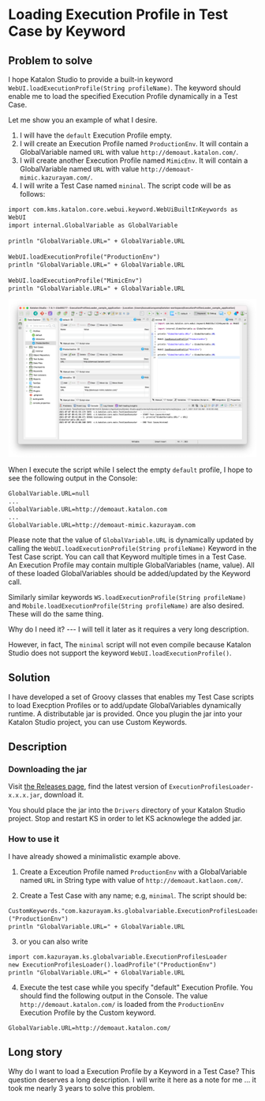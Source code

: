 Loading Execution Profile in Test Case by Keyword
=======

## Problem to solve

I hope Katalon Studio to provide a built-in keyword `WebUI.loadExecutionProfile(String profileName)`. The keyword should enable me to load the specified Execution Profile dynamically in a Test Case.

Let me show you an example of what I desire.

1. I will have the `default` Execution Profile empty.
2. I will create an Execution Profile named `ProductionEnv`. It will contain a GlobalVariable named `URL` with value `http://demoaut.katalon.com/`.
3. I will create another Execution Profile named `MimicEnv`. It will contain a GlobalVariable named `URL` with value `http://demoaut-mimic.kazurayam.com/`.
4. I will write a Test Case named `mininal`. The script code will be as follows:
```
import com.kms.katalon.core.webui.keyword.WebUiBuiltInKeywords as WebUI
import internal.GlobalVariable as GlobalVariable

println "GlobalVariable.URL=" + GlobalVariable.URL

WebUI.loadExecutionProfile("ProductionEnv")
println "GlobalVariable.URL=" + GlobalVariable.URL

WebUI.loadExecutionProfile("MimicEnv")
println "GlobalVariable.URL=" + GlobalVariable.URL
```

![minimal_model](docs/images/README2/minimal_model_of_my_desire.png)

When I execute the script while I select the empty `default` profile, I hope to see the following output in the Console:

```
GlobalVariable.URL=null
...
GlobalVariable.URL=http://demoaut.katalon.com
...
GlobalVariable.URL=http://demoaut-mimic.kazurayam.com
```

Please note that the value of `GlobalVariable.URL` is dynamically updated by calling the `WebUI.loadExecutionProfile(String profileName)` Keyword in the Test Case script. You can call that Keyword multiple times in a Test Case. An Execution Profile may contain multiple GlobalVariables (name, value). All of these loaded GlobalVariables should be added/updated by the Keyword call.

Similarly similar keywords `WS.loadExecutionProfile(String profileName)` and `Mobile.loadExecutionProfile(String profileName)` are also desired. These will do the same thing.

Why do I need it? --- I will tell it later as it requires a very long description.

However, in fact, The `minimal` script will not even compile because Katalon Studio does not support the keyword `WebUI.loadExecutionProfile()`.

## Solution

I have developed a set of Groovy classes that enables my Test Case scripts to load Execption Profiles or to add/update GlobalVariables dynamically runtime. A distributable jar is provided. Once you plugin the jar into your Katalon Studio project, you can use Custom Keywords.

## Description

### Downloading the jar

Visit [the Releases page](https://github.com/kazurayam/ExecutionProfilesLoader/releases), find the latest version of `ExecutionProfilesLoader-x.x.x.jar`, download it.

You should place the jar into the `Drivers` directory of your Katalon Studio project. Stop and restart KS in order to let KS acknowlege the added jar.

### How to use it

I have already showed a minimalistic example above. 

1. Create a Exceution Profile named `ProductionEnv` with a GlobalVariable named `URL` in String type with value of `http://demoaut.katlaon.com/`.

2. Create a Test Case with any name; e.g, `minimal`. The script should be:

```
CustomKeywords."com.kazurayam.ks.globalvariable.ExecutionProfilesLoader.loadProfile"("ProductionEnv")
println "GlobalVariable.URL=" + GlobalVariable.URL
```

3. or you can also write
```
import com.kazurayam.ks.globalvariable.ExecutionProfilesLoader
new ExecutionProfilesLoader().loadProfile"("ProductionEnv")
println "GlobalVariable.URL=" + GlobalVariable.URL
```

4. Execute the test case while you specify "default" Execution Profile. You should find the following output in the Console. The value `http://demoaut.katalon.com/` is loaded from the `ProductionEnv` Execution Profile by the Custom keyword.

```
GlobalVariable.URL=http://demoaut.katalon.com/
```



## Long story

Why do I want to load a Execution Profile by a Keyword in a Test Case? This question deserves a long description. I will write it here as a note for me ... it took me nearly 3 years to solve this problem.



